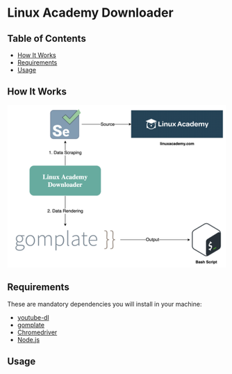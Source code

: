 # Linux Academy Downloader

## Table of Contents

<!-- START doctoc generated TOC please keep comment here to allow auto update -->
<!-- DON'T EDIT THIS SECTION, INSTEAD RE-RUN doctoc TO UPDATE -->

- [How It Works](#how-it-works)
- [Requirements](#requirements)
- [Usage](#usage)

<!-- END doctoc generated TOC please keep comment here to allow auto update -->

## How It Works

<div align="center"><img src="assets/linux-academy-downloader.png" width="800"></div>

## Requirements

These are mandatory dependencies you will install in your machine:

- [youtube-dl](https://github.com/ytdl-org/youtube-dl)
- [gomplate](https://github.com/hairyhenderson/gomplate)
- [Chromedriver](https://github.com/giggio/node-chromedriver)
- [Node.js](https://nodejs.org/en/)

## Usage
